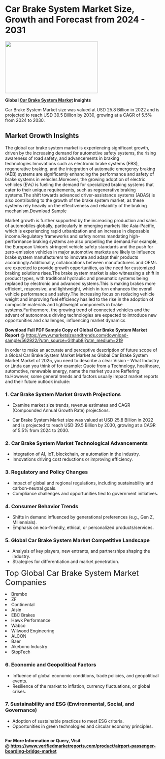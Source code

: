 <H1>Car Brake System Market Size, Growth and Forecast from 2024 - 2031</H1><img class="aligncenter size-medium wp-image-584254" src="https://thirdeyenews.in/wp-content/uploads/2024/09/Global-Market-Research-300x168.jpeg" alt="" width="300" height="168" /><p><strong>Global&nbsp;<a href="https://www.marketsizeandtrends.com/download-sample/562922/?utm_source=Github8j?utm_medium=219">Car Brake System Market</a> Insights</strong></p><p>Car Brake System Market size was valued at USD 25.8 Billion in 2022 and is projected to reach USD 39.5 Billion by 2030, growing at a CAGR of 5.5% from 2024 to 2030.</p><p><h2>Market Growth Insights</h2> <p>The global car brake system market is experiencing significant growth, driven by the increasing demand for automotive safety systems, the rising awareness of road safety, and advancements in braking technologies.Innovations such as electronic brake systems (EBS), regenerative braking, and the integration of automatic emergency braking (AEB) systems are significantly enhancing the performance and safety of brake systems in vehicles.Moreover, the growing adoption of electric vehicles (EVs) is fueling the demand for specialized braking systems that cater to their unique requirements, such as regenerative braking systems.The shift towards advanced driver-assistance systems (ADAS) is also contributing to the growth of the brake system market, as these systems rely heavily on the effectiveness and reliability of the braking mechanism.Download Sample </p> <p>Market growth is further supported by the increasing production and sales of automobiles globally, particularly in emerging markets like Asia-Pacific, which is experiencing rapid urbanization and an increase in disposable income.Regulatory frameworks and safety norms mandating high-performance braking systems are also propelling the demand.For example, the European Union’s stringent vehicle safety standards and the push for zero-emission vehicles in major automotive markets are likely to influence brake system manufacturers to innovate and adapt their products accordingly.Additionally, collaborations between manufacturers and OEMs are expected to provide growth opportunities, as the need for customized braking solutions rises.The brake system market is also witnessing a shift in product types, with traditional hydraulic and pneumatic systems being replaced by electronic and advanced systems.This is making brakes more efficient, responsive, and lightweight, which in turn enhances the overall vehicle performance and safety.The increasing focus on reducing vehicle weight and improving fuel efficiency has led to the rise in the adoption of composite materials and lightweight components in brake systems.Furthermore, the growing trend of connected vehicles and the advent of autonomous driving technologies are expected to introduce new opportunities and challenges, influencing market dynamics.</p><p><span class=""><strong>Download Full PDF Sample Copy of Global Car Brake System Market Report</strong> @ <a href="https://www.marketsizeandtrends.com/download-sample/562922/?utm_source=Github8j?utm_medium=219" target="_blank">https://www.marketsizeandtrends.com/download-sample/562922/?utm_source=Github8j?utm_medium=219</a></span></p><p>In order to make an accurate and perceptive description of future scope of a Global&nbsp;Car Brake System Market Market as Global&nbsp;Car Brake System Market Market of 2025, you need to describe a clear Vision &ndash; What Industry or Linda can you think of for example: Quote from a Technology, healthcare, automotive, renewable energy, name the market you are Reffering to.However, some general trends and factors usually impact market reports and their future outlook include:</p><h3>1.&nbsp;<strong>Car Brake System Market Growth Projections</strong></h3><ul><li>Examine market size trends, revenue estimates and CAGR (Compounded Annual Growth Rate) projections.</li><li><p>Car Brake System Market size was valued at USD 25.8 Billion in 2022 and is projected to reach USD 39.5 Billion by 2030, growing at a CAGR of 5.5% from 2024 to 2030.</p></li></ul><h3>2.&nbsp;<strong>Car Brake System Market Technological Advancements</strong></h3><ul><li>Integration of AI, IoT, blockchain, or automation in the industry.</li><li>Innovations driving cost reductions or improving efficiency.</li></ul><h3>3.&nbsp;<strong>Regulatory and Policy Changes</strong></h3><ul><li>Impact of global and regional regulations, including sustainability and carbon-neutral goals.</li><li>Compliance challenges and opportunities tied to government initiatives.</li></ul><h3>4.&nbsp;<strong>Consumer Behavior Trends</strong></h3><ul><li>Shifts in demand influenced by generational preferences (e.g., Gen Z, Millennials).</li><li>Emphasis on eco-friendly, ethical, or personalized products/services.</li></ul><h3>5.&nbsp;<strong>Global Car Brake System Market Competitive Landscape</strong></h3><ul><li>Analysis of key players, new entrants, and partnerships shaping the industry.</li><li>Strategies for differentiation and market penetration.</li></ul><p data-pm-slice="1 1 []"><span style="color: inherit; font-family: inherit; font-size: 25px;">Top Global Car Brake System Market Companies</span></p><div class="" data-test-id=""><p><li>Brembo</li><li> ZF</li><li> Continental</li><li> Aisin</li><li> EBC Brakes</li><li> Hawk Performance</li><li> Wabco</li><li> Wilwood Engineering</li><li> ALCON</li><li> Baer</li><li> Akebono Industry</li><li> StopTech</li></p></div><h3>6.&nbsp;<strong>Economic and Geopolitical Factors</strong></h3><ul><li>Influence of global economic conditions, trade policies, and geopolitical events.</li><li>Resilience of the market to inflation, currency fluctuations, or global crises.</li></ul><h3>7.&nbsp;<strong>Sustainability and ESG (Environmental, Social, and Governance)</strong></h3><ul><li>Adoption of sustainable practices to meet ESG criteria.</li><li>Opportunities in green technologies and circular economy principles.</li></ul><h2><strong style="font-size: 14px;">For More Information or Query, Visit @&nbsp;</strong><a style="background-color: #ffffff; font-size: 14px;" href="https://www.marketsizeandtrends.com/report/car-brake-system-market/" target="_blank">https://www.verifiedmarketreports.com/product/airport-passenger-boarding-bridge-market</a></h2>